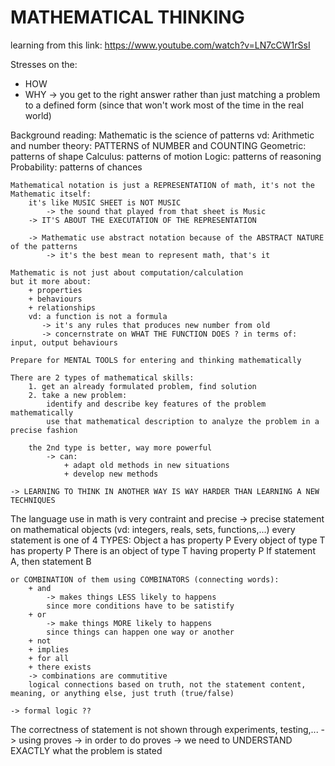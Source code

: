 # MATHEMATICAL THINKING
learning from this link: https://www.youtube.com/watch?v=LN7cCW1rSsI 

Stresses on the:
   + HOW 
   + WHY 
    -> you get to the right answer 
    rather than just matching a problem to a defined form (since that won't work most of the time in the real world)

Background reading: 
    Mathematic is the science of patterns 
        vd: 
            Arithmetic and number theory: PATTERNS of NUMBER and COUNTING
            Geometric: patterns of shape 
            Calculus: patterns of motion 
            Logic: patterns of reasoning 
            Probability: patterns of chances 

    Mathematical notation is just a REPRESENTATION of math, it's not the Mathematic itself:
        it's like MUSIC SHEET is NOT MUSIC  
            -> the sound that played from that sheet is Music 
        -> IT'S ABOUT THE EXECUTATION OF THE REPRESENTATION 

        -> Mathematic use abstract notation because of the ABSTRACT NATURE of the patterns 
            -> it's the best mean to represent math, that's it 

    Mathematic is not just about computation/calculation
    but it more about:
        + properties 
        + behaviours
        + relationships
        vd: a function is not a formula
           -> it's any rules that produces new number from old  
           -> concernstrate on WHAT THE FUNCTION DOES ? in terms of: input, output behaviours

    Prepare for MENTAL TOOLS for entering and thinking mathematically 

    There are 2 types of mathematical skills: 
        1. get an already formulated problem, find solution
        2. take a new problem:
            identify and describe key features of the problem mathematically  
            use that mathematical description to analyze the problem in a precise fashion

        the 2nd type is better, way more powerful 
            -> can:
                + adapt old methods in new situations 
                + develop new methods 

    -> LEARNING TO THINK IN ANOTHER WAY IS WAY HARDER THAN LEARNING A NEW TECHNIQUES 

The language use in math is very contraint and precise 
    -> precise statement on mathematical objects (vd: integers, reals, sets, functions,...)
    every statement is one of 4 TYPES:
        Object a has property P 
        Every object of type T has property P 
        There is an object of type T having property P 
        If statement A, then statement B

    or COMBINATION of them using COMBINATORS (connecting words): 
        + and
            -> makes things LESS likely to happens
            since more conditions have to be satistify 
        + or 
            -> make things MORE likely to happens
            since things can happen one way or another 
        + not
        + implies 
        + for all 
        + there exists 
        -> combinations are commutitive 
        logical connections based on truth, not the statement content, meaning, or anything else, just truth (true/false)

    -> formal logic ?? 


The correctness of statement is not shown through experiments, testing,...
    -> using proves
    -> in order to do proves
    -> we need to UNDERSTAND EXACTLY what the problem is stated